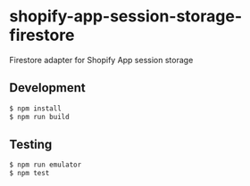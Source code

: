 # shopify-app-session-storage-firestore

Firestore adapter for Shopify App session storage

## Development

```bash
$ npm install
$ npm run build
```

## Testing

```bash
$ npm run emulator
$ npm test
```
